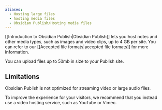 ```yaml
---
aliases:
  - Hosting large files
  - hosting media files
  - Obsidian Publish/Hosting media files
---
```

[[Introduction to Obsidian Publish|Obsidian Publish]] lets you host notes and other media types, such as images and video clips, up to 4 GB per site. You can refer to our [[Accepted file formats|accepted file formats]] for more information.

You can upload files up to 50mb in size to your Publish site.

## Limitations

Obsidian Publish is not optimized for streaming video or large audio files. 

To improve the experience for your visitors, we recommend that you instead use a video hosting service, such as YouTube or Vimeo.